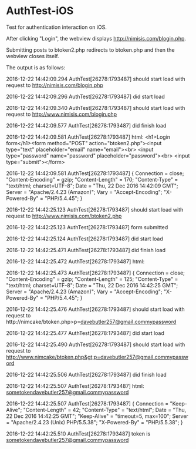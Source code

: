 # AuthTest-iOS

Test for authentication interaction on iOS. 

After clicking "Login", the webview displays http://nimisis.com/blogin.php.

Submitting posts to btoken2.php redirects to btoken.php and then the webview closes itself.

The output is as follows:

2016-12-22 14:42:09.294 AuthTest[26278:1793487] should start load with request to http://nimisis.com/blogin.php

2016-12-22 14:42:09.296 AuthTest[26278:1793487] did start load

2016-12-22 14:42:09.340 AuthTest[26278:1793487] should start load with request to http://www.nimisis.com/blogin.php

2016-12-22 14:42:09.577 AuthTest[26278:1793487] did finish load

2016-12-22 14:42:09.581 AuthTest[26278:1793487] html: 
&lt;h1>Login form&lt;/h1>&lt;form method="POST" action="btoken2.php">&lt;input type="text" placeholder="email" name="email">&lt;br>
&lt;input type="password" name="password" placeholder="password">&lt;br>
&lt;input type="submit">&lt;/form>

2016-12-22 14:42:09.581 AuthTest[26278:1793487] {
    Connection = close;
    "Content-Encoding" = gzip;
    "Content-Length" = 170;
    "Content-Type" = "text/html; charset=UTF-8";
    Date = "Thu, 22 Dec 2016 14:42:09 GMT";
    Server = "Apache/2.4.23 (Amazon)";
    Vary = "Accept-Encoding";
    "X-Powered-By" = "PHP/5.4.45";
}

2016-12-22 14:42:25.123 AuthTest[26278:1793487] should start load with request to http://www.nimisis.com/btoken2.php

2016-12-22 14:42:25.123 AuthTest[26278:1793487] form submitted

2016-12-22 14:42:25.124 AuthTest[26278:1793487] did start load

2016-12-22 14:42:25.471 AuthTest[26278:1793487] did finish load

2016-12-22 14:42:25.472 AuthTest[26278:1793487] html: 

2016-12-22 14:42:25.473 AuthTest[26278:1793487] {
    Connection = close;
    "Content-Encoding" = gzip;
    "Content-Length" = 125;
    "Content-Type" = "text/html; charset=UTF-8";
    Date = "Thu, 22 Dec 2016 14:42:25 GMT";
    Server = "Apache/2.4.23 (Amazon)";
    Vary = "Accept-Encoding";
    "X-Powered-By" = "PHP/5.4.45";
}

2016-12-22 14:42:25.476 AuthTest[26278:1793487] should start load with request to http://nimcake/btoken.php&gt;p=davebutler257@gmail.commypassword

2016-12-22 14:42:25.477 AuthTest[26278:1793487] did start load

2016-12-22 14:42:25.490 AuthTest[26278:1793487] should start load with request to http://www.nimcake/btoken.php&gt;p=davebutler257@gmail.commypassword

2016-12-22 14:42:25.506 AuthTest[26278:1793487] did finish load

2016-12-22 14:42:25.507 AuthTest[26278:1793487] html: sometokendavebutler257@gmail.commypassword

2016-12-22 14:42:25.507 AuthTest[26278:1793487] {
    Connection = "Keep-Alive";
    "Content-Length" = 42;
    "Content-Type" = "text/html";
    Date = "Thu, 22 Dec 2016 14:42:25 GMT";
    "Keep-Alive" = "timeout=5, max=100";
    Server = "Apache/2.4.23 (Unix) PHP/5.5.38";
    "X-Powered-By" = "PHP/5.5.38";
}

2016-12-22 14:42:25.510 AuthTest[26278:1793487] token is sometokendavebutler257@gmail.commypassword
